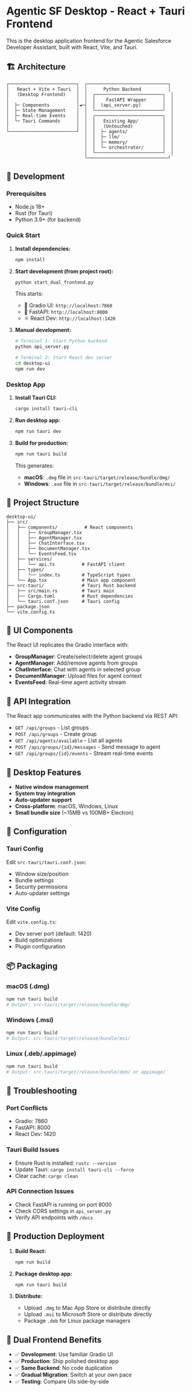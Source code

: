# Agentic SF Desktop - React + Tauri Frontend

This is the desktop application frontend for the Agentic Salesforce Developer Assistant, built with React, Vite, and Tauri.

## 🏗️ Architecture

```
┌─────────────────────────┐  ┌──────────────────────────────┐
│   React + Vite + Tauri  │  │      Python Backend          │
│   (Desktop Frontend)    │  │  ┌─────────────────────────┐  │
│                         │  │  │    FastAPI Wrapper      │  │
│  ├─ Components          │◄─┤  │  (api_server.py)        │  │
│  ├─ State Management    │  │  └─────────────────────────┘  │
│  ├─ Real-time Events    │  │  ┌─────────────────────────┐  │
│  └─ Tauri Commands      │  │  │   Existing App/         │  │
│                         │  │  │   (Untouched)           │  │
└─────────────────────────┘  │  │  ├─ agents/             │  │
                             │  │  ├─ llm/                │  │
                             │  │  ├─ memory/             │  │
                             │  │  └─ orchestrator/       │  │
                             │  └─────────────────────────┘  │
                             └──────────────────────────────┘
```

## 🚀 Development

### Prerequisites

- Node.js 18+
- Rust (for Tauri)
- Python 3.9+ (for backend)

### Quick Start

1. **Install dependencies:**
   ```bash
   npm install
   ```

2. **Start development (from project root):**
   ```bash
   python start_dual_frontend.py
   ```

   This starts:
   - 🎯 Gradio UI: `http://localhost:7860`
   - 🚀 FastAPI: `http://localhost:8000` 
   - ⚛️ React Dev: `http://localhost:1420`

3. **Manual development:**
   ```bash
   # Terminal 1: Start Python backend
   python api_server.py
   
   # Terminal 2: Start React dev server
   cd desktop-ui
   npm run dev
   ```

### Desktop App

1. **Install Tauri CLI:**
   ```bash
   cargo install tauri-cli
   ```

2. **Run desktop app:**
   ```bash
   npm run tauri dev
   ```

3. **Build for production:**
   ```bash
   npm run tauri build
   ```

   This generates:
   - **macOS**: `.dmg` file in `src-tauri/target/release/bundle/dmg/`
   - **Windows**: `.exe` file in `src-tauri/target/release/bundle/msi/`

## 📁 Project Structure

```
desktop-ui/
├── src/
│   ├── components/          # React components
│   │   ├── GroupManager.tsx
│   │   ├── AgentManager.tsx
│   │   ├── ChatInterface.tsx
│   │   ├── DocumentManager.tsx
│   │   └── EventsFeed.tsx
│   ├── services/
│   │   └── api.ts          # FastAPI client
│   ├── types/
│   │   └── index.ts        # TypeScript types
│   └── App.tsx             # Main app component
├── src-tauri/              # Tauri Rust backend
│   ├── src/main.rs         # Tauri main
│   ├── Cargo.toml          # Rust dependencies
│   └── tauri.conf.json     # Tauri config
├── package.json
└── vite.config.ts
```

## 🎨 UI Components

The React UI replicates the Gradio interface with:

- **GroupManager**: Create/select/delete agent groups
- **AgentManager**: Add/remove agents from groups  
- **ChatInterface**: Chat with agents in selected group
- **DocumentManager**: Upload files for agent context
- **EventsFeed**: Real-time agent activity stream

## 🔗 API Integration

The React app communicates with the Python backend via REST API:

- `GET /api/groups` - List groups
- `POST /api/groups` - Create group
- `GET /api/agents/available` - List all agents
- `POST /api/groups/{id}/messages` - Send message to agent
- `GET /api/groups/{id}/events` - Stream real-time events

## 📱 Desktop Features

- **Native window management**
- **System tray integration** 
- **Auto-updater support**
- **Cross-platform**: macOS, Windows, Linux
- **Small bundle size** (~15MB vs 100MB+ Electron)

## 🔧 Configuration

### Tauri Config

Edit `src-tauri/tauri.conf.json`:
- Window size/position
- Bundle settings
- Security permissions
- Auto-updater settings

### Vite Config

Edit `vite.config.ts`:
- Dev server port (default: 1420)
- Build optimizations
- Plugin configuration

## 📦 Packaging

### macOS (.dmg)
```bash
npm run tauri build
# Output: src-tauri/target/release/bundle/dmg/
```

### Windows (.msi)
```bash
npm run tauri build
# Output: src-tauri/target/release/bundle/msi/
```

### Linux (.deb/.appimage)
```bash
npm run tauri build
# Output: src-tauri/target/release/bundle/deb/ or appimage/
```

## 🐛 Troubleshooting

### Port Conflicts
- Gradio: 7860
- FastAPI: 8000  
- React Dev: 1420

### Tauri Build Issues
- Ensure Rust is installed: `rustc --version`
- Update Tauri: `cargo install tauri-cli --force`
- Clear cache: `cargo clean`

### API Connection Issues
- Check FastAPI is running on port 8000
- Check CORS settings in `api_server.py`
- Verify API endpoints with `/docs`

## 🚀 Production Deployment

1. **Build React:**
   ```bash
   npm run build
   ```

2. **Package desktop app:**
   ```bash
   npm run tauri build
   ```

3. **Distribute:**
   - Upload `.dmg` to Mac App Store or distribute directly
   - Upload `.msi` to Microsoft Store or distribute directly
   - Package `.deb` for Linux package managers

## 🔄 Dual Frontend Benefits

- ✅ **Development**: Use familiar Gradio UI
- ✅ **Production**: Ship polished desktop app  
- ✅ **Same Backend**: No code duplication
- ✅ **Gradual Migration**: Switch at your own pace
- ✅ **Testing**: Compare UIs side-by-side